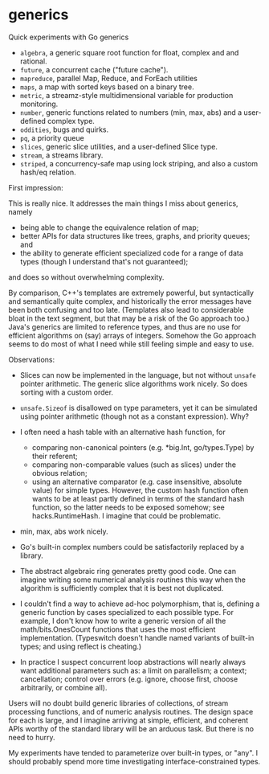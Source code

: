 # generics
Quick experiments with Go generics

- `algebra`, a generic square root function for float, complex and and rational.
- `future`, a concurrent cache ("future cache"). 
- `mapreduce`, parallel Map, Reduce, and ForEach utilities
- `maps`, a map with sorted keys based on a binary tree.
- `metric`, a streamz-style multidimensional variable for production monitoring.
- `number`, generic functions related to numbers (min, max, abs) and a user-defined complex type.
- `oddities`, bugs and quirks.
- `pq`, a priority queue
- `slices`, generic slice utilities, and a user-defined Slice type.
- `stream`, a streams library.
- `striped`, a concurrency-safe map using lock striping, and also a custom hash/eq relation.

First impression:

This is really nice. It addresses the main things I miss about generics, namely

- being able to change the equivalence relation of map;
- better APIs for data structures like trees, graphs, and priority queues; and
- the ability to generate efficient specialized code for a range of data types
  (though I understand that's not guaranteed);

and does so without overwhelming complexity.

By comparison, C++'s templates are extremely powerful, but syntactically and
semantically quite complex, and historically the error messages have
been both confusing and too late. (Templates also lead to considerable bloat
in the text segment, but that may be a risk of the Go approach too.)
Java's generics are limited to reference types, and thus are no use for
efficient algorithms on (say) arrays of integers.
Somehow the Go approach seems to do most of what I need while still
feeling simple and easy to use.

Observations:

- Slices can now be implemented in the language, but not without `unsafe` pointer arithmetic.
  The generic slice algorithms work nicely. So does sorting with a custom order.

- `unsafe.Sizeof` is disallowed on type parameters, yet it can be simulated using pointer arithmetic
  (though not as a constant expression). Why?

- I often need a hash table with an alternative hash function, for
    - comparing non-canonical pointers (e.g. *big.Int, go/types.Type) by their referent;
    - comparing non-comparable values (such as slices) under the obvious relation;
    - using an alternative comparator (e.g. case insensitive, absolute value) for simple types.
  However, the custom hash function often wants to be at least partly defined in terms of
  the standard hash function, so the latter needs to be exposed somehow; see hacks.RuntimeHash.
  I imagine that could be problematic.
  
- min, max, abs work nicely.

- Go's built-in complex numbers could be satisfactorily replaced by a library.

- The abstract algebraic ring generates pretty good code.
  One can imagine writing some numerical analysis routines this way
  when the algorithm is sufficiently complex that it is best not duplicated.

- I couldn't find a way to achieve ad-hoc polymorphism, that is, defining a generic
  function by cases specialized to each possible type. For example, I don't know
  how to write a generic version of all the math/bits.OnesCount functions that uses
  the most efficient implementation.
  (Typeswitch doesn't handle named variants of built-in types; and using reflect is cheating.)

- In practice I suspect concurrent loop abstractions will nearly always want additional
  parameters such as: a limit on parallelism; a context; cancellation; control over
  errors (e.g. ignore, choose first, choose arbitrarily, or combine all).

Users will no doubt build generic libraries of collections, of stream processing functions,
and of numeric analysis routines. The design space for each is large, and I imagine arriving
at simple, efficient, and coherent APIs worthy of the standard library will be an arduous task.
But there is no need to hurry.

My experiments have tended to parameterize over built-in types, or "any".
I should probably spend more time investigating interface-constrained types.
